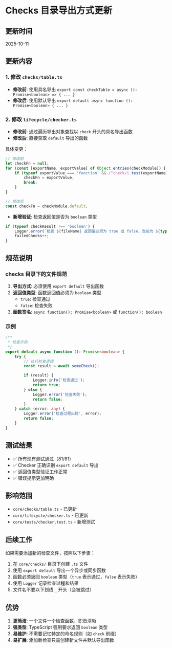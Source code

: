# Checks 目录导出方式更新

## 更新时间

2025-10-11

## 更新内容

### 1. 修改 `checks/table.ts`

-   **修改前**: 使用具名导出 `export const checkTable = async (): Promise<boolean> => { ... }`
-   **修改后**: 使用默认导出 `export default async function (): Promise<boolean> { ... }`

### 2. 修改 `lifecycle/checker.ts`

-   **修改前**: 通过遍历导出对象查找以 `check` 开头的具名导出函数
-   **修改后**: 直接获取 `default` 导出的函数

具体变更：

```typescript
// 修改前
let checkFn = null;
for (const [exportName, exportValue] of Object.entries(checkModule)) {
    if (typeof exportValue === 'function' && /^check/i.test(exportName)) {
        checkFn = exportValue;
        break;
    }
}

// 修改后
const checkFn = checkModule.default;
```

-   **新增验证**: 检查返回值是否为 `boolean` 类型

```typescript
if (typeof checkResult !== 'boolean') {
    Logger.error(`检查 ${fileName} 返回值必须为 true 或 false，当前为 ${typeof checkResult}，耗时: ${singleCheckTime}`);
    failedChecks++;
}
```

## 规范说明

### checks 目录下的文件规范

1. **导出方式**: 必须使用 `export default` 导出函数
2. **返回值类型**: 函数返回值必须为 `boolean` 类型
    - `true`: 检查通过
    - `false`: 检查失败
3. **函数签名**: `async function(): Promise<boolean>` 或 `function(): boolean`

### 示例

```typescript
/**
 * 检查示例
 */
export default async function (): Promise<boolean> {
    try {
        // 执行检查逻辑
        const result = await someCheck();

        if (result) {
            Logger.info('检查通过');
            return true;
        } else {
            Logger.error('检查失败');
            return false;
        }
    } catch (error: any) {
        Logger.error('检查过程出错', error);
        return false;
    }
}
```

## 测试结果

-   ✅ 所有现有测试通过（81/81）
-   ✅ Checker 正确识别 `export default` 导出
-   ✅ 返回值类型验证工作正常
-   ✅ 错误提示更加明确

## 影响范围

-   `core/checks/table.ts` - 已更新
-   `core/lifecycle/checker.ts` - 已更新
-   `core/tests/checker.test.ts` - 新增测试

## 后续工作

如果需要添加新的检查文件，按照以下步骤：

1. 在 `core/checks/` 目录下创建 `.ts` 文件
2. 使用 `export default` 导出一个异步或同步函数
3. 函数必须返回 `boolean` 类型（`true` 表示通过，`false` 表示失败）
4. 使用 `Logger` 记录检查过程和结果
5. 文件名不要以下划线 `_` 开头（会被跳过）

## 优势

1. **更简洁**: 一个文件一个检查函数，职责清晰
2. **强类型**: TypeScript 强制要求返回 `boolean` 类型
3. **易维护**: 不需要记忆特定的命名规则（如 `check` 前缀）
4. **易扩展**: 添加新检查只需创建新文件并默认导出函数
